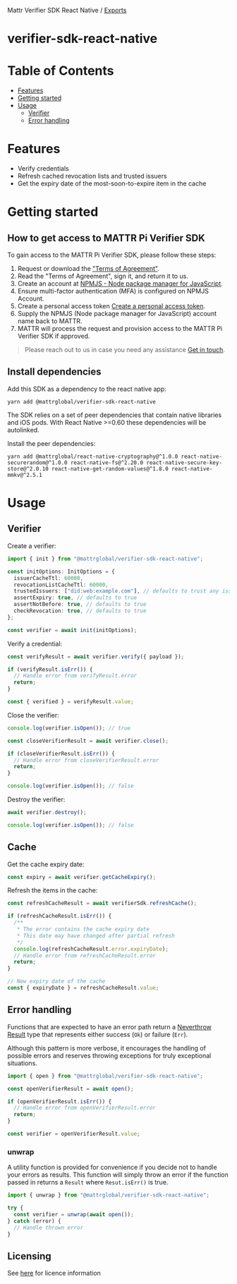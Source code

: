 Mattr Verifier SDK React Native / [Exports](modules.md)

# verifier-sdk-react-native

# Table of Contents

- [Features](#features)
- [Getting started](#getting-started)
- [Usage](#usage)
  - [Verifier](#verifier)
  - [Error handling](#error-handling)

# Features

- Verify credentials
- Refresh cached revocation lists and trusted issuers
- Get the expiry date of the most-soon-to-expire item in the cache

# Getting started

## How to get access to MATTR Pi Verifier SDK

To gain access to the MATTR Pi Verifier SDK, please follow these steps:

1. Request or download the ["Terms of Agreement"](https://learn.mattr.global/docs/terms/verifier-sdk-licence-agreement).
2. Read the "Terms of Agreement", sign it, and return it to us.
3. Create an account at [NPMJS - Node package manager for JavaScript](https://www.npmjs.com).
4. Ensure multi-factor authentication (MFA) is configured on NPMJS Account.
5. Create a personal access token
   [Create a personal access token](https://docs.npmjs.com/creating-and-viewing-access-tokens).
6. Supply the NPMJS (Node package manager for JavaScript) account name back to MATTR.
7. MATTR will process the request and provision access to the MATTR Pi Verifier SDK if approved.

> Please reach out to us in case you need any assistance [Get in touch](https://mattr.global/contact).

## Install dependencies

Add this SDK as a dependency to the react native app:

```
yarn add @mattrglobal/verifier-sdk-react-native
```

The SDK relies on a set of peer dependencies that contain native libraries and iOS pods. With React Native >=0.60 these
dependencies will be autolinked.

Install the peer dependencies:

```
yarn add @mattrglobal/react-native-cryptography@^1.0.0 react-native-securerandom@^1.0.0 react-native-fs@^2.20.0 react-native-secure-key-store@^2.0.10 react-native-get-random-values@^1.8.0 react-native-mmkv@^2.5.1
```

# Usage

## Verifier

Create a verifier:

```typescript
import { init } from "@mattrglobal/verifier-sdk-react-native";

const initOptions: InitOptions = {
  issuerCacheTtl: 60000,
  revocationListCacheTtl: 60000,
  trustedIssuers: ["did:web:example.com"], // defaults to trust any issuer
  assertExpiry: true, // defaults to true
  assertNotBefore: true, // defaults to true
  checkRevocation: true, // defaults to true
};

const verifier = await init(initOptions);
```

Verify a credential:

```typescript
const verifyResult = await verifier.verify({ payload });

if (verifyResult.isErr()) {
  // Handle error from verifyResult.error
  return;
}

const { verified } = verifyResult.value;
```

Close the verifier:

```typescript
console.log(verifier.isOpen()); // true

const closeVerifierResult = await verifier.close();

if (closeVerifierResult.isErr()) {
  // Handle error from closeVerifierResult.error
  return;
}

console.log(verifier.isOpen()); // false
```

Destroy the verifier:

```typescript
await verifier.destroy();

console.log(verifier.isOpen()); // false
```

## Cache

Get the cache expiry date:

```typescript
const expiry = await verifier.getCacheExpiry();
```

Refresh the items in the cache:

```typescript
const refreshCacheResult = await verifierSdk.refreshCache();

if (refreshCacheResult.isErr()) {
  /**
   * The error contains the cache expiry date
   * This date may have changed after partial refresh
   */
  console.log(refreshCacheResult.error.expiryDate);
  // Handle error from refreshCacheResult.error
  return;
}

// New expiry date of the cache
const { expiryDate } = refreshCacheResult.value;
```

## Error handling

Functions that are expected to have an error path return a
[Neverthrow Result](https://www.npmjs.com/package/neverthrow#synchronous-api-result) type that represents either success
(`Ok`) or failure (`Err`).

Although this pattern is more verbose, it encourages the handling of possible errors and reserves throwing exceptions
for truly exceptional situations.

```typescript
import { open } from "@mattrglobal/verifier-sdk-react-native";

const openVerifierResult = await open();

if (openVerifierResult.isErr()) {
  // Handle error from openVerifierResult.error
  return;
}

const verifier = openVerifierResult.value;
```

### unwrap

A utility function is provided for convenience if you decide not to handle your errors as results. This function will
simply throw an error if the function passed in returns a `Result` where `Resut.isErr()` is true.

```typescript
import { unwrap } from "@mattrglobal/verifier-sdk-react-native";

try {
  const verifier = unwrap(await open());
} catch (error) {
  // Handle thrown error
}
```

## Licensing

See [here](https://learn.mattr.global/docs/terms/verifier-sdk-licence-agreement) for licence information
